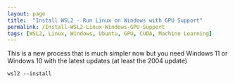 ```yaml
---
layout: page
title:  "Install WSL2 - Run Linux on Windows with GPU Support"
permalink: /Install-WSL2-Linux-Windows-GPU-Support
tags: [WSL2, Linux, Windows, Ubuntu, GPU, CUDA, Machine Learning]
---
```



This is a new process that is much simpler now but you need Windows 11 or Windows 10 with the latest updates (at least the 2004 update)

```
wsl2 --install
```